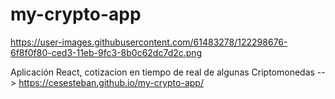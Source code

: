 # my-crypto-app

https://user-images.githubusercontent.com/61483278/122298676-6f8f0f80-ced3-11eb-9fc3-8b0c62dc7d2c.png

Aplicación React, cotizacion en tiempo de real de algunas Criptomonedas --> https://cesesteban.github.io/my-crypto-app/
